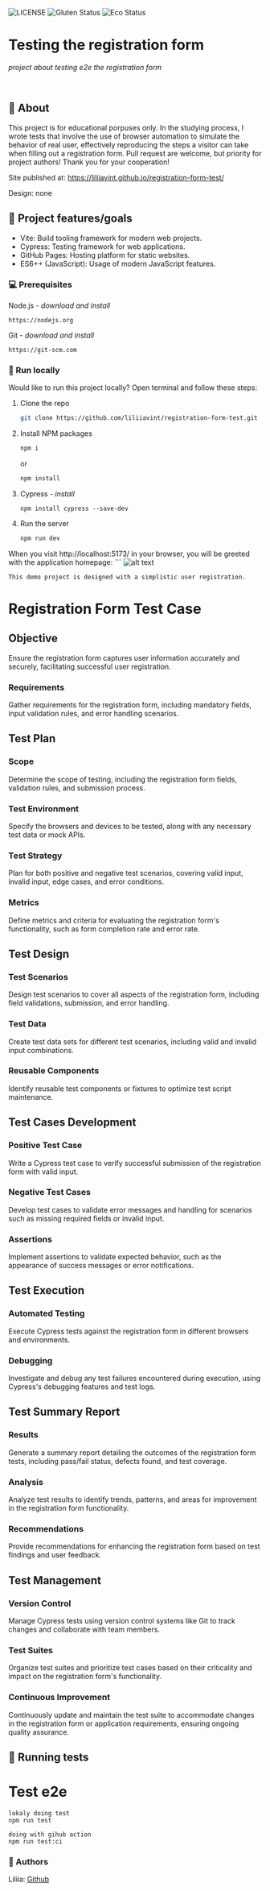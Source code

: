 ![LICENSE](https://img.shields.io/badge/license-MIT-blue.svg?style=flat-square)
![Gluten Status](https://img.shields.io/badge/Gluten-Free-green.svg)
![Eco Status](https://img.shields.io/badge/ECO-Friendly-green.svg)


# Testing the registration form

_project about testing e2e the registration form_

<br>

## 🌟 About

This project is for educational porpuses only. 
In the studying process, I wrote tests that involve the use of browser automation to simulate the behavior of real user, effectively reproducing the steps a visitor can take when filling out a registration form.
Pull request are welcome, but priority for project authors! Thank you for your cooperation!

Site published at: https://liliiavint.github.io/registration-form-test/

Design: none

## 🎯 Project features/goals

- Vite: Build tooling framework for modern web projects.
- Cypress: Testing framework for web applications.
- GitHub Pages: Hosting platform for static websites.
- ES6++ (JavaScript): Usage of modern JavaScript features.

### 💻 Prerequisites

Node.js - _download and install_
```
https://nodejs.org
```
Git - _download and install_
```
https://git-scm.com
```

### 🏃 Run locally

Would like to run this project locally? Open terminal and follow these steps:

1. Clone the repo
    ```sh
    git clone https://github.com/liliiavint/registration-form-test.git
    ```
2. Install NPM packages
    ```sh
    npm i
    ```
    or
    ```sh
    npm install

3. Cypress - _install_
    ```
    npm install cypress --save-dev

4. Run the server
    ```sh
    npm run dev

When you visit  http://localhost:5173/ in your browser, you will be greeted with the application homepage:
    ```
    ![alt text](image.png)

```
This demo project is designed with a simplistic user registration.
```
# Registration Form Test Case

## Objective
Ensure the registration form captures user information accurately and securely, facilitating successful user registration.

### Requirements
Gather requirements for the registration form, including mandatory fields, input validation rules, and error handling scenarios.

## Test Plan

### Scope
Determine the scope of testing, including the registration form fields, validation rules, and submission process.

### Test Environment
Specify the browsers and devices to be tested, along with any necessary test data or mock APIs.

### Test Strategy
Plan for both positive and negative test scenarios, covering valid input, invalid input, edge cases, and error conditions.

### Metrics
Define metrics and criteria for evaluating the registration form's functionality, such as form completion rate and error rate.

## Test Design

### Test Scenarios
Design test scenarios to cover all aspects of the registration form, including field validations, submission, and error handling.

### Test Data
Create test data sets for different test scenarios, including valid and invalid input combinations.

### Reusable Components
Identify reusable test components or fixtures to optimize test script maintenance.

## Test Cases Development

### Positive Test Case
Write a Cypress test case to verify successful submission of the registration form with valid input.

### Negative Test Cases
Develop test cases to validate error messages and handling for scenarios such as missing required fields or invalid input.

### Assertions
Implement assertions to validate expected behavior, such as the appearance of success messages or error notifications.

## Test Execution

### Automated Testing
Execute Cypress tests against the registration form in different browsers and environments.

### Debugging
Investigate and debug any test failures encountered during execution, using Cypress's debugging features and test logs.

## Test Summary Report

### Results
Generate a summary report detailing the outcomes of the registration form tests, including pass/fail status, defects found, and test coverage.

### Analysis
Analyze test results to identify trends, patterns, and areas for improvement in the registration form functionality.

### Recommendations
Provide recommendations for enhancing the registration form based on test findings and user feedback.

## Test Management

### Version Control
Manage Cypress tests using version control systems like Git to track changes and collaborate with team members.

### Test Suites
Organize test suites and prioritize test cases based on their criticality and impact on the registration form's functionality.

### Continuous Improvement
Continuously update and maintain the test suite to accommodate changes in the registration form or application requirements, ensuring ongoing quality assurance.

## 🧪 Running tests

 # Test e2e
    lokaly doing test
    npm run test

    doing with gihub action
    npm run test:ci

### 🎅 Authors

Liliia: [Github](https://github.com/liliiavint)

